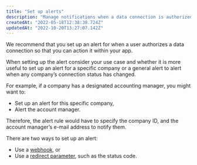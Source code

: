 ```yaml
---
title: "Set up alerts"
description: "Manage notifications when a data connection is authorized"
createdAt: "2022-05-18T12:38:38.724Z"
updatedAt: "2022-10-20T13:27:07.142Z"
---
```


We recommend that you set up an alert for when a user authorizes a data connection so that you can action it within your app.

When setting up the alert consider your use case and whether it is more useful to set up an alert for a specific company or a general alert to alert when any company’s connection status has changed.

For example, if a company has a designated accounting manager, you might want to:

- Set up an alert for this specific company,
- Alert the account manager.

Therefore, the alert rule would have to specify the company ID, and the account manager’s e-mail address to notify them.

There are two ways to set up an alert:

- Use a [webhook](https://docs.codat.io/docs/core-rules-create), or
- Use a [redirect parameter](https://docs.codat.io/docs/redirect-urls#redirect-with-reserved-query-parameters), such as the status code.
